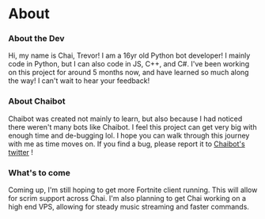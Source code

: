 # About
### About the Dev
Hi, my name is Chai, Trevor! I am a 16yr old Python bot developer! I mainly code in Python, but I can also code in JS, C++, and C#. I've been working on this project for around 5 months now, and have learned so much along the way! I can't wait to hear your feedback!
### About Chaibot
Chaibot was created not mainly to learn, but also because I had noticed there weren't many bots like Chaibot. I feel this project can get very big with enough time and de-bugging lol. I hope you can walk through this journey with me as time moves on. If you find a bug, please report it to [Chaibot's twitter](https://twitter.com/officialchaibot) !
### What's to come
Coming up, I'm still hoping to get more Fortnite client running. This will allow for scrim support across Chai. I'm also planning to get Chai working on a high end VPS, allowing for steady music streaming and faster commands.